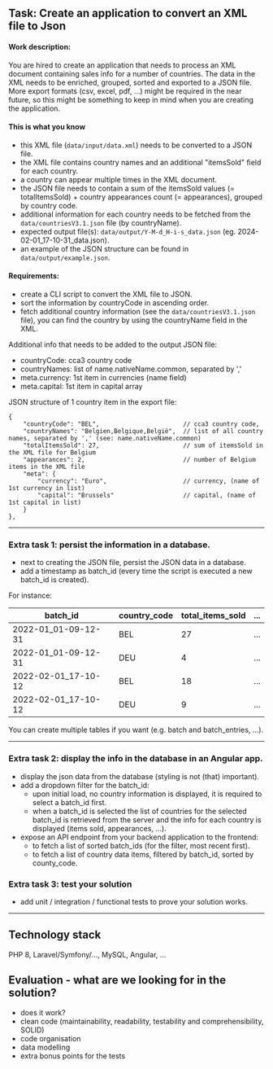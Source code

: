## Task: Create an application to convert an XML file to Json

#### Work description:

You are hired to create an application that needs to process an XML document containing sales info for a number of countries.
The data in the XML needs to be enriched, grouped, sorted and exported to a JSON file.
More export formats (csv, excel, pdf, ...) might be required in the near future, so this might be something to keep in mind when you are creating the application.

#### This is what you know

* this XML file (`data/input/data.xml`) needs to be converted to a JSON file.
* the XML file contains country names and an additional "itemsSold" field for each country.
* a country can appear multiple times in the XML document.
* the JSON file needs to contain a sum of the itemsSold values (= totalItemsSold) + country appearances count (= appearances), grouped by country code.
* additional information for each country needs to be fetched from the `data/countriesV3.1.json` file (by countryName).
* expected output file(s): `data/output/Y-M-d_H-i-s_data.json` (eg. 2024-02-01_17-10-31_data.json).
* an example of the JSON structure can be found in `data/output/example.json`.

#### Requirements:

* create a CLI script to convert the XML file to JSON.
* sort the information by countryCode in ascending order.
* fetch additional country information (see the `data/countriesV3.1.json` file), you can find the country by using the countryName field in the XML.

Additional info that needs to be added to the output JSON file:

* countryCode: cca3 country code
* countryNames: list of name.nativeName.common, separated by ','
* meta.currency: 1st item in currencies (name field)
* meta.capital: 1st item in capital array

JSON structure of 1 country item in the export file:

```
{
    "countryCode": "BEL",                       // cca3 country code,
    "countryNames": "Belgien,Belgique,België",  // list of all country names, separated by ',' (see: name.nativeName.common)
    "totalItemsSold": 27,                       // sum of itemsSold in the XML file for Belgium
    "appearances": 2,                           // number of Belgium items in the XML file
    "meta": {
        "currency": "Euro",                     // currency, (name of 1st currency in list)
        "capital": "Brussels"                   // capital, (name of 1st capital in list)
    }
},
```

---

### Extra task 1: persist the information in a database.
* next to creating the JSON file, persist the JSON data in a database.
* add a timestamp as batch_id (every time the script is executed a new batch_id is created).

For instance:

| batch_id            | country_code | total_items_sold | ... |
|---------------------| ------------ | ---------------- | --- |
| 2022-01_01-09-12-31 | BEL          | 27               | ... |
| 2022-01_01-09-12-31 | DEU          | 4                | ... |
| 2022-02-01_17-10-12 | BEL          | 18               | ... |
| 2022-02-01_17-10-12 | DEU          | 9                | ... |

You can create multiple tables if you want (e.g. batch and batch_entries, ...).

---

### Extra task 2: display the info in the database in an Angular app.
* display the json data from the database (styling is not (that) important).
* add a dropdown filter for the batch_id:
	* upon initial load, no country information is displayed, it is required to select a batch_id first.
	* when a batch_id is selected the list of countries for the selected batch_id is retrieved from the server and the info for each country is displayed (items sold, appearances, ...).
* expose an API endpoint from your backend application to the frontend:
  * to fetch a list of sorted batch_ids (for the filter, most recent first).
  * to fetch a list of country data items, filtered by batch_id, sorted by county_code.

### Extra task 3: test your solution
* add unit / integration / functional tests to prove your solution works.

---

## Technology stack
PHP 8, Laravel/Symfony/..., MySQL, Angular, ...

## Evaluation - what are we looking for in the solution?
* does it work?
* clean code (maintainability, readability, testability and comprehensibility, SOLID)
* code organisation
* data modelling
* extra bonus points for the tests
